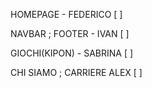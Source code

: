 HOMEPAGE - FEDERICO [ ]

NAVBAR ; FOOTER - IVAN [ ]

GIOCHI(KIPON) - SABRINA [ ]

CHI SIAMO ; CARRIERE ALEX [ ]